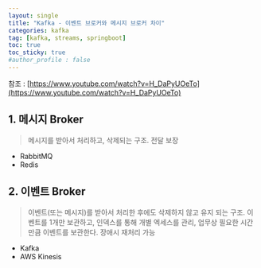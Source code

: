 ```yaml
---
layout: single
title: "Kafka - 이벤트 브로커와 메시지 브로커 차이"
categories: kafka
tag: [kafka, streams, springboot]
toc: true
toc_sticky: true
#author_profile : false
---
```



참조 : [https://www.youtube.com/watch?v=H_DaPyUOeTo](https://www.youtube.com/watch?v=H_DaPyUOeTo)

## 1. 메시지 Broker

> 메시지를 받아서 처리하고, 삭제되는 구조. 전달 보장

- RabbitMQ
- Redis



## 2. 이벤트 Broker

> 이벤트(또는 메시지)를 받아서 처리한 후에도 삭제하지 않고 유지 되는 구조. 이벤트를 1개만 보관하고, 인덱스를 통해 개별 엑세스를 관리, 업무상 필요한 시간 만큼 이벤트를 보관한다. 장애시 재처리 가능

- Kafka
- AWS Kinesis

